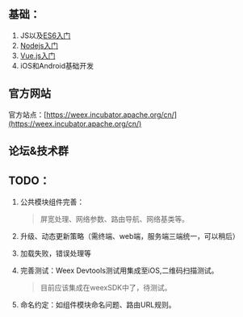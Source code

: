 ## 基础：

1. JS以及[ES6入门](http://es6.ruanyifeng.com/)
2. [Nodejs入门](http://www.runoob.com/nodejs/nodejs-tutorial.html)
3. [Vue.js入门](https://cn.vuejs.org/v2/guide/)
4. iOS和Android基础开发


## 官方网站

官方站点：[https://weex.incubator.apache.org/cn/](https://weex.incubator.apache.org/cn/)


## 论坛&技术群

## TODO：

1. 公共模块组件完善：

	> 屏宽处理、网络参数、路由导航、网络基类等。
2. 升级、动态更新策略（需终端、web端，服务端三端统一，可以稍后）
3. 加载失败，错误处理等
4. 完善测试：Weex Devtools测试用集成至iOS,二维码扫描测试。

	> 目前应该集成在weexSDK中了，待测试。
	
5. 命名约定：如组件模块命名问题、路由URL规则。